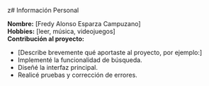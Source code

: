 z# Información Personal

**Nombre:** [Fredy Alonso Esparza Campuzano]  
**Hobbies:** [leer, música, videojuegos]  
**Contribución al proyecto:**  
- [Describe brevemente qué aportaste al proyecto, por ejemplo:]  
- Implementé la funcionalidad de búsqueda.  
- Diseñé la interfaz principal.  
- Realicé pruebas y corrección de errores.
